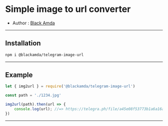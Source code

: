 # Simple image to url converter

- Author : [Black Amda](https://github.com/BlackAmda/)

***

## Installation 
```sh
npm i @blackamda/telegram-image-url
```

***

## Example
```ts
let { img2url } = require('@blackamda/telegram-image-url')

const path = './1234.jpg'

img2url(path).then(url => {
    console.log(url); //=> https://telegra.ph/file/a45e08f53773b1a6a16af.jpg
})
```
***